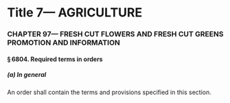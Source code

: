 
# Title 7— AGRICULTURE
### CHAPTER 97— FRESH CUT FLOWERS AND FRESH CUT GREENS PROMOTION AND INFORMATION
#### § 6804. Required terms in orders
##### (a) In general

An order shall contain the terms and provisions specified in this section.
